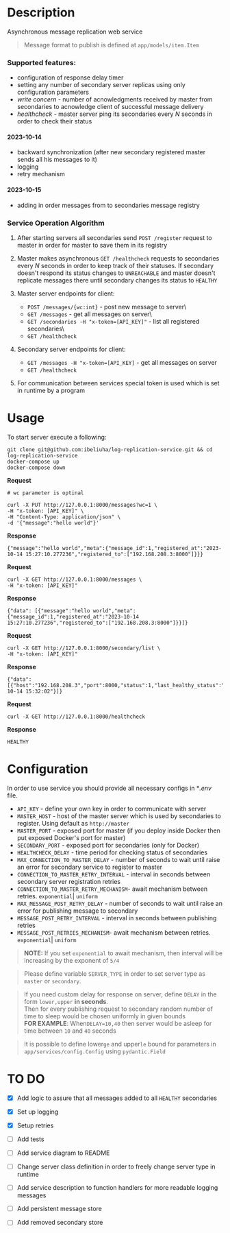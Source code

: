 # Description
Asynchronous message replication web service
> Message format to publish is defined at `app/models/item.Item`

### Supported features:
* configuration of response delay timer
* setting any number of secondary server replicas using only configuration parameters
* *write concern* - number of acnowledgments received by master from secondaries to acnowledge client of successful message delivery 
* *healthcheck* - master server ping its secondaries every *N* seconds in order to check their status
#### 2023-10-14
- backward synchronization (after new secondary registered master sends all his messages to it)
- logging
- retry mechanism
#### 2023-10-15
- adding in order messages from to secondaries message registry

### Service Operation Algorithm
1. After starting servers all secondaries send `POST /register` request to master in order for master to save them in its registry
2. Master makes asynchronous `GET /healthcheck` requests to secondaries every *N* seconds in order to keep track of their statuses. If secondary doesn't respond its status changes to `UNREACHABLE` and master doesn't replicate messages there until secondary changes its status to `HEALTHY` 
3. Master server endpoints for client:
   - `POST /messages/{wc:int}` - post new message to server\
   - `GET /messages`  - get all messages on server\
   - `GET /secondaries -H "x-token=[API_KEY]"` - list all registered secondaries\
   - `GET /healthcheck`

4. Secondary server endpoints for client:
   - `GET /messages -H "x-token=[API_KEY]` - get all messages on server
   - `GET /healthcheck`
5. For communication between services special token is used which is set in runtime by a program


# Usage
To start server execute a following:

```commandline
git clone git@github.com:ibeliuha/log-replication-service.git && cd log-replication-service
docker-compose up
docker-compose down
```
**Request**
```commandline
# wc parameter is optinal

curl -X PUT http://127.0.0.1:8000/messages?wc=1 \
-H "x-token: [API_KEY]" \
-H "Content-Type: application/json" \
-d '{"message":"hello world"}'
```
**Response**
```
{"message":"hello world","meta":{"message_id":1,"registered_at":"2023-10-14 15:27:10.277236","registered_to":["192.168.208.3:8000"]}}}
```
**Request**
```commandline
curl -X GET http://127.0.0.1:8000/messages \
-H "x-token: [API_KEY]"
```
**Response**
```
{"data": [{"message":"hello world","meta":{"message_id":1,"registered_at":"2023-10-14 15:27:10.277236","registered_to":["192.168.208.3:8000"]}}]}
```
**Request**
```commandline
curl -X GET http://127.0.0.1:8000/secondary/list \
-H "x-token: [API_KEY]"
```
**Response**
```
{"data": [{"host":"192.168.208.3","port":8000,"status":1,"last_healthy_status":"2023-10-14 15:32:02"}]}
```
**Request**
```commandline
curl -X GET http://127.0.0.1:8000/healthcheck
```
**Response**
```
HEALTHY
```
# Configuration
In order to use service you should provide all necessary configs in **.env* file.
* `API_KEY` - define your own key in order to communicate with server
* `MASTER_HOST` - host of the master server which is used by secondaries to register. Using default as `http://master`
* `MASTER_PORT` - exposed port for master (if you deploy inside Docker then put exposed Docker's port for master)
* `SECONDARY_PORT` - exposed port for secondaries (only for Docker)
* `HEALTHCHECK_DELAY` - time period for checking status of secondaries
* `MAX_CONNECTION_TO_MASTER_DELAY` - number of seconds to wait until raise an error for secondary service to register to master
* `CONNECTION_TO_MASTER_RETRY_INTERVAL` - interval in seconds between secondary server registration retries 
* `CONNECTION_TO_MASTER_RETRY_MECHANISM`- await mechanism between retries. `exponential`| `uniform`
* `MAX_MESSAGE_POST_RETRY_DELAY` - number of seconds to wait until raise an error for publishing message to secondary
* `MESSAGE_POST_RETRY_INTERVAL` - interval in seconds between publishing retries
* `MESSAGE_POST_RETRIES_MECHANISM`- await mechanism between retries. `exponential`| `uniform`
> **NOTE:**
> If you set `exponential` to await mechanism, then interval will be increasing by the exponent of `5/4`

> Please define variable `SERVER_TYPE` in order to set server type as `master` or `secondary`.
 
> If you need custom delay for response on server, define `DELAY` in the form `lower,upper` **in seconds**.\
> Then for every publishing request to secondary random number of time to sleep would be chosen uniformly in given bounds\
> **FOR EXAMPLE**: When`DELAY=10,40` then server would be asleep for time between `10` and `40` seconds  

>It is possible to define lower`ge` and upper`le` bound for parameters in `app/services/config.Config` using `pydantic.Field`

# TO DO
   - [x] Add logic to assure that all messages added to all `HEALTHY` secondaries
   - [x] Set up logging
   - [x] Setup retries
   - [ ] Add tests
   - [ ] Add service diagram to README
   - [ ] Change server class definition in order to freely change server type in runtime
   - [ ] Add service description to function handlers for more readable logging messages
   - [ ] Add persistent message store
   - [ ] Add removed secondary store
   